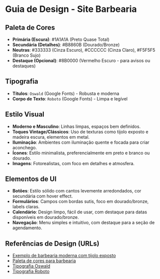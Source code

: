 # Guia de Design - Site Barbearia

## Paleta de Cores
- **Primária (Escura)**: #1A1A1A (Preto Quase Total)
- **Secundária (Detalhes)**: #B8860B (Dourado/Bronze)
- **Neutras**: #333333 (Cinza Escuro), #CCCCCC (Cinza Claro), #F5F5F5 (Branco Sujo)
- **Destaque (Opcional)**: #8B0000 (Vermelho Escuro - para avisos ou destaques)

## Tipografia
- **Títulos**: `Oswald` (Google Fonts) - Robusta e moderna
- **Corpo de Texto**: `Roboto` (Google Fonts) - Limpa e legível

## Estilo Visual
- **Moderno e Masculino**: Linhas limpas, espaços bem definidos.
- **Toques Vintage/Clássicos**: Uso de texturas como tijolo exposto e madeira escura, elementos em metal.
- **Iluminação**: Ambientes com iluminação quente e focada para criar aconchego.
- **Ícones**: Estilo minimalista, preferencialmente em preto e branco ou dourado.
- **Imagens**: Fotorealistas, com foco em detalhes e atmosfera.

## Elementos de UI
- **Botões**: Estilo sólido com cantos levemente arredondados, cor secundária com hover effect.
- **Formulários**: Campos com bordas sutis, foco em dourado/bronze, labels claras.
- **Calendário**: Design limpo, fácil de usar, com destaque para datas disponíveis em dourado/bronze.
- **Navegação**: Menu simples e intuitivo, com destaque para a seção de agendamento.

## Referências de Design (URLs)
- [Exemplo de barbearia moderna com tijolo exposto](https://casavogue.globo.com/Interiores/noticia/2017/08/esta-barbearia-e-o-paraiso-para-fas-do-estilo-minimalista.html)
- [Paleta de cores para barbearia](https://www.pinterest.com/pin/507000639947920722/)
- [Tipografia Oswald](https://fonts.google.com/specimen/Oswald)
- [Tipografia Roboto](https://fonts.google.com/specimen/Roboto)


